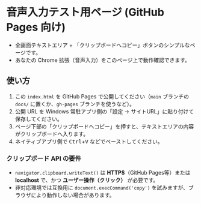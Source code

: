 # 音声入力テスト用ページ (GitHub Pages 向け)

- 全画面テキストエリア + 「クリップボードへコピー」ボタンのシンプルなページです。
- あなたの Chrome 拡張（音声入力）をこのページ上で動作確認できます。

## 使い方

1. この `index.html` を GitHub Pages で公開してください（`main` ブランチの `docs/` に置くか、`gh-pages` ブランチを使うなど）。
2. 公開 URL を Windows 常駐アプリ側の「設定 → サイトURL」に貼り付けて保存してください。
3. ページ下部の「クリップボードへコピー」を押すと、テキストエリアの内容がクリップボードへ入ります。
4. ネイティブアプリ側で <kbd>Ctrl</kbd>+<kbd>V</kbd> などでペーストしてください。

### クリップボード API の要件

- `navigator.clipboard.writeText()` は **HTTPS**（GitHub Pages等）または **localhost** で、かつ **ユーザー操作（クリック）** が必要です。
- 非対応環境では互換用に `document.execCommand('copy')` を試みますが、ブラウザにより動作しない場合があります。
